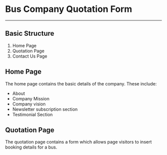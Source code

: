 # Bus Company Quotation Form
---
## Basic Structure
1. Home Page
2. Quotation Page
3. Contact Us Page

## Home Page

The home page contains the basic details of the company. These include:
 * About
 * Company Mission
 * Company vision
 * Newsletter subscription section
 * Testimonial Section

## Quotation Page

The quotation page contains a form which allows page visitors to insert booking details for a bus.
